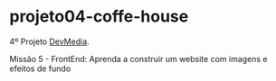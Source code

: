 # projeto04-coffe-house

 4º Projeto [DevMedia](https://www.devmedia.com.br/).

 Missão 5 - FrontEnd: Aprenda a construir um website com imagens e efeitos de fundo
